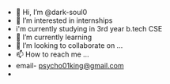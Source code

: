 - 👋 Hi, I’m @dark-soul0
- 👀 I’m interested in internships
- i'm currently studying in 3rd year b.tech CSE
- 🌱 I’m currently learning 
- 💞️ I’m looking to collaborate on ...
- 📫 How to reach me ... 
- email- psycho01king@gmail.com
- 

<!---
dark-soul0/dark-soul0 is a ✨ special ✨ repository because its `README.md` (this file) appears on your GitHub profile.
You can click the Preview link to take a look at your changes.
--->
